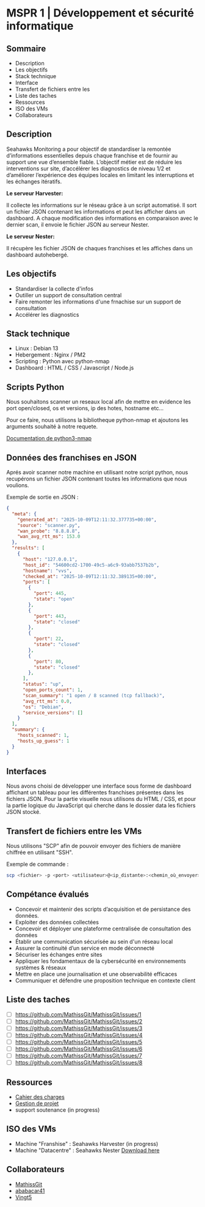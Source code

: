 # MSPR 1 | Développement et sécurité informatique 

## Sommaire 

- Description
- Les objectifs 
- Stack technique 
- Interface 
- Transfert de fichiers entre les 
- Liste des taches 
- Ressources
- ISO des VMs
- Collaborateurs

## Description

Seahawks Monitoring a pour objectif de standardiser la remontée d’informations essentielles depuis chaque franchise et de fournir au support une vue d’ensemble fiable. L’objectif métier est de réduire les interventions sur site, d’accélérer les diagnostics de niveau 1/2 et d’améliorer l’expérience des équipes locales en limitant les interruptions et les échanges itératifs.

**Le serveur Harvester:**

Il collecte les informations sur le réseau grâce à un script automatisé. Il sort un fichier JSON contenant les informations et peut les afficher dans un dashboard. A chaque modification des informations en comparaison avec le dernier scan, il envoie le fichier JSON au serveur Nester.

**Le serveur Nester:**

Il récupère les fichier JSON de chaques franchises et les affiches dans un dashboard autohebergé.

## Les objectifs 
- Standardiser la collecte d'infos 
- Outiller un support de consultation central 
- Faire remonter les informations d'une frnachise sur un support de consultation
- Accélérer les diagnostics

## Stack technique 
- Linux : Debian 13
- Hebergement : Nginx / PM2 
- Scripting : Python avec python-nmap
- Dashboard : HTML / CSS / Javascript / Node.js

## Scripts Python 
Nous souhaitons scanner un reseaux local afin de mettre en evidence les port open/closed, os et versions, ip des hotes, hostname etc... 

Pour ce faire, nous utilisons la bibliotheque python-nmap et ajoutons les arguments souhaité à notre requete. 

[Documentation de python3-nmap](https://pypi.org/project/python3-nmap/)

## Données des franchises en JSON
Aprés avoir scanner notre machine en utilisant notre script python, nous recupérons un fichier JSON contenant toutes les informations que nous voulions. 

Exemple de sortie en JSON : 

```json
{
  "meta": {
    "generated_at": "2025-10-09T12:11:32.377735+00:00",
    "source": "scanner.py",
    "wan_probe": "8.8.8.8",
    "wan_avg_rtt_ms": 153.0
  },
  "results": [
    {
      "host": "127.0.0.1",
      "host_id": "54600cd2-1700-49c5-a6c9-93abb7537b2b",
      "hostname": "vvs",
      "checked_at": "2025-10-09T12:11:32.389135+00:00",
      "ports": [
        {
          "port": 445,
          "state": "open"
        },
        {
          "port": 443,
          "state": "closed"
        },
        {
          "port": 22,
          "state": "closed"
        },
        {
          "port": 80,
          "state": "closed"
        },
      ],
      "status": "up",
      "open_ports_count": 1,
      "scan_summary": "1 open / 8 scanned (tcp fallback)",
      "avg_rtt_ms": 0.0,
      "os": "Debian",
      "service_versions": []
    }
  ],
  "summary": {
    "hosts_scanned": 1,
    "hosts_up_guess": 1
  }
}
```

## Interfaces 
Nous avons choisi de développer une interface sous forme de dashboard affichant un tableau pour les différentes franchises présentes dans les fichiers JSON. Pour la partie visuelle nous utilisons du HTML / CSS, et pour la partie logique du JavaScript qui cherche dans le dossier data les fichiers JSON stocké. 

## Transfert de fichiers entre les VMs
Nous utilisons "SCP" afin de pouvoir envoyer des fichiers de manière chiffrée en utilisant "SSH". 

Exemple de commande :
``` bash
scp <fichier> -p <port> <utilisateur>@<ip_distante>:<chemin_où_envoyer> 
```
## Compétance évalués
- Concevoir et maintenir des scripts d’acquisition et de persistance des données. 
- Exploiter des données collectées     
- Concevoir et déployer une plateforme centralisée de consultation des données     
- Établir une communication sécurisée au sein d'un réseau local      
- Assurer la continuité d’un service en mode déconnecté      
- Sécuriser les échanges entre sites      
- Appliquer les fondamentaux de la cybersécurité en environnements systèmes & réseaux      
- Mettre en place une journalisation et une observabilité efficaces      
- Communiquer et défendre une proposition technique en contexte client     


## Liste des taches
- [ ] <https://github.com/MathissGit/MathissGit/issues/1>
- [ ] <https://github.com/MathissGit/MathissGit/issues/2>
- [ ] <https://github.com/MathissGit/MathissGit/issues/3>
- [ ] <https://github.com/MathissGit/MathissGit/issues/4>
- [ ] <https://github.com/MathissGit/MathissGit/issues/5>
- [ ] <https://github.com/MathissGit/MathissGit/issues/6>
- [ ] <https://github.com/MathissGit/MathissGit/issues/7>
- [ ] <https://github.com/MathissGit/MathissGit/issues/8>

## Ressources 

- [Cahier des charges](/2025-2026%20CYBERXP%20-%20Sujet%20MSPR%20TPRE552.pdf)
- [Gestion de projet](https://github.com/users/MathissGit/projects/7)
- support soutenance (in progress)

## ISO des VMs

- Machine "Franshise" : Seahawks Harvester (in progress)
- Machine "Datacentre" : Seahawks Nester [Download here](https://drive.google.com/file/d/1INeY3u2YrY11Dn_si5b_58mNxWmIcv4D/view?usp=drive_link)

## Collaborateurs 

- [MathissGit](https://github.com/MathissGit)
- [ababacar41](https://github.com/ababacar41)
- [Vingt5](https://github.com/Vingt5)
